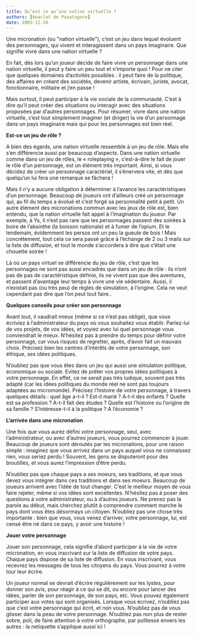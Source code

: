 ```yaml
---
title: Qu’est ce qu’une nation virtuelle ?
authors: [Anaclet de Paxatagore]
date: 2003-12-26
---
```


Une micronation (ou "nation virtuelle"), c’est un jeu dans lequel évoluent des personnages, qui vivent et interagissent dans un pays imaginaire. Que signifie vivre dans une nation virtuelle ?

En fait, dès lors qu’un joueur décide de faire vivre un personnage dans une nation virtuelle, il peut y faire un peu tout et n’importe quoi ! Pour ne citer que quelques domaines d’activités possibles : il peut faire de la politique, des affaires en créant des sociétés, devenir artiste, écrivain, juriste, avocat, fonctionnaire, militaire et j’en passe !

Mais surtout, il peut participer à la vie sociale de la communauté. C’est à dire qu’il peut créer des situations ou interagir avec des situations proposées par d’autres personnages. Pour résumer, vivre dans une nation virtuelle, c’est tout simplement imaginer (et diriger) la vie d’un personnage dans un pays imaginaire mais qui pour les personnages est bien réel.

**Est-ce un jeu de rôle ?**

A bien des égards, une nation virtuelle ressemble à un jeu de rôle. Mais elle s’en différencie aussi par beaucoup d’aspects. Dans une nation virtuelle comme dans un jeu de rôles, le « roleplaying », c’est-à-dire le fait de jouer le rôle d’un personnage, est un élément très important. Ainsi, si vous décidez de créer un personnage caractériel, il s’énervera vite, et dès que quelqu’un lui fera une remarque se fâchera !

Mais il n’y a aucune obligation à déterminer à l’avance les caractéristiques d’un personnage. Beaucoup de joueurs ont d’ailleurs créé un personnage qui, au fil du temps a évolué et c’est forgé sa personnalité petit à petit. Un autre élément des micronations commun avec les jeux de rôle est, bien entendu, que la nation virtuelle fait appel à l’imagination du joueur. Par exemple, à Ys, il n’est pas rare que les personnages passent des soirées à boire de l’absinthe (la boisson nationale) et à fumer de l’opium. Et le lendemain, évidemment les persos ont un peu la gueule de bois ! Mais concrètement, tout cela ce sera passé grâce à l’échange de 2 ou 3 mails sur la liste de diffusion, et tout le monde s’accordera à dire que c’était une chouette soirée !

Là où un pays virtuel se différencie du jeu de rôle, c’est que les personnages ne sont pas aussi encadrés que dans un jeu de rôle : ils n’ont pas de pas de caractéristique définie, ils ne vivent pas que des aventures, et passent d’avantage leur temps à vivre une vie sédentaire. Aussi, il n’existait pas (ou très peu) de règles de simulation, à l’origine. Cela ne veut cependant pas dire que l’on peut tout faire..

**Quelques conseils pour créer son personnage**

Avant tout, il vaudrait mieux (même si ce n’est pas obligé), que vous écriviez à l’administrateur du pays où vous souhaitez vous établir. Parlez-lui de vos projets, de vos idées, et voyiez avec lui quel personnage vous conviendrait le mieux. N’hésitez pas à prendre du temps pour définir votre personnage, car vous risquez de regretter, après, d’avoir fait un mauvais choix. Précisez bien les centres d’intérêts de votre personnage, son éthique, ses idées politiques.

N’oubliez pas que vous êtes dans un jeu qui aussi une simulation politique, économique ou sociale. Evitez de prêter vos propres idées politiques à votre personnage. En effet, ce ne serait pas très ludique, souvent pas très adapté (car les idées politiques du monde réel ne sont pas toujours adaptées au micromonde). Précisez l’histoire de votre personnage, à travers quelques détails : quel âge a-t-il ? Est-il marié ? A-t-il des enfants ? Quelle est sa profession ? A-t-il fait des études ? Quelle est l’histoire ou l’origine de sa famille ? S’intéresse-t-il à la politique ? A l’économie ?

**L’arrivée dans une micronation**

Une fois que vous aurez défini votre personnage, seul, avec l’administrateur, ou avec d’autres joueurs, vous pourrez commencer à jouer. Beaucoup de joueurs sont déroutés par les micronations, pour une raison simple : imaginez que vous arrivez dans un pays auquel vous ne connaissez rien, vous seriez perdu ! Souvent, les gens se disputeront pour des broutilles, et vous aurez l’impression d’être perdu.

N’oubliez pas que chaque pays a ses moeurs, ses traditions, et que vous devez vous intégrer dans ces traditions et dans ses moeurs. Beaucoup de joueurs arrivent avec l’idée de tout changer. C’est le meilleur moyen de vous faire rejeter, même si vos idées sont excellentes. N’hésitez pas à poser des questions à votre administrateur, ou à d’autres joueurs. Ne prenez pas la parole au début, mais cherchez plutôt à comprendre comment marche le pays dont vous êtes désormays un citoyen. N’oubliez pas une chose très importante : bien que vous, vous venez d’arriver, votre personnage, lui, est censé être né dans ce pays, y avoir une histoire !

**Jouer votre personnage**

Jouer son personnage, cela signifie d’abord participer à la vie de votre micronation, en vous inscrivant sur la liste de diffusion de votre pays. Chaque pays dispose de sa liste de diffusion. En vous inscrivant, vous recevrez les messages de tous les citoyens du pays. Vous pourrez à votre tour leur écrire.

Un joueur normal se devrait d’écrire régulièrement sur les lystes, pour donner son avis, pour réagir à ce qui se dit, ou encore pour lancer des idées, parler de son personnage, de son pays, etc. Vous pouvez également participer aux votes qui sont organisés. Lorsque vous écrivez, n’oubliez pas que c’est votre personnage qui écrit, et non vous. N’oubliez pas de vous glisser dans la peau de votre personnage. N’oubliez pas non plus de rester sobre, poli, de faire attention à votre orthographe, par politesse envers les autres : la netiquette s’applique aussi ici !